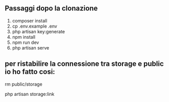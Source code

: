 ## Passaggi dopo la clonazione

1. composer install
2. cp .env.example .env
3. php artisan key:generate
4. npm install
5. npm run dev
6. php artisan serve


## per ristabilire la connessione tra storage e public io ho fatto cosi: 

rm public/storage 

php artisan storage:link



